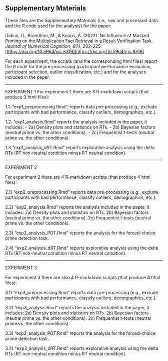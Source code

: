 ## Supplementary Materials

These files are the Supplementary Materials (i.e., raw and processed data and the R code used for the analysis) for the paper:

Didino, D., Brandtner, M., & Knops, A. (2022). No Influence of Masked Priming on the Multiplication Fact Retrieval in a Result Verification Task. 
*Journal of Numerical Cognition*, *8*(1), 202-225. [https://doi.org/10.5964/jnc.8319](https://doi.org/10.5964/jnc.8319)

For each experiment, the scripts (and the corresponding html files) report the R code for the pre-processing (participant performance evaluation, 
participant selection, outlier classification, etc.) and for the analyses included in the paper.

------------------------------------------------------------------------------------------------------------------------------------------------------

EXPERIMENT 1
For experiment 1 there are 3 R-markdown scripts (that produce 3 html files):

1.1. “exp1_preprocessing.Rmd”: reports data pre-processing (e.g., exclude participants with bad performance, classify outliers, demographics, etc.).

1.2. “exp1_analysis.Rmd” reports the analysis included in the paper, it includes:
    - 2a) Density plots and statistics on RTs.
    - 2b) Bayesian factors (neutral prime vs. the other conditions).
    - 2c) Frequentist t-tests (neutral prime vs. the other conditions).

1.3 "exp1_analysis_dRT.Rmd" reports explorative analysis using the delta RTs (RT non-neutral condition minus RT neutral condition).

------------------------------------------------------------------------------------------------------------------------------------------------------

EXPERIMENT 2

For experiment 2 there are 4 R-markdown scripts (that produce 4 html files):

2.1) “exp2_preprocessing.Rmd” reports data pre-processing (e.g., exclude participants with bad performance, classify outliers, demographics, etc.).

2.2) “exp2_analysis.Rmd” reports the analysis included in the paper, it includes:
    2a) Density plots and statistics on RTs.
    2b) Bayesian factors (neutral prime vs. the other conditions).
    2c) Frequentist t-tests (neutral prime vs. the other conditions).

2.3) “exp2_analysis_PDT.Rmd” reports the analysis for the forced-choice prime detection task.

2.4) "exp2_analysis_dRT.Rmd" reports explorative analysis using the delta RTs (RT non-neutral condition minus RT neutral condition).

------------------------------------------------------------------------------------------------------------------------------------------------------

EXPERIMENT 3

For experiment 3 there are also 4 R-markdown scripts (that produce 4 html files):

3.1) “exp3_preprocessing.Rmd” reports data pre-processing (e.g., exclude participants with bad performance, classify outliers, demographics, etc.).

3.2) “exp3_analysis.Rmd” reports the analysis included in the paper, it includes:
    2a) Density plots and statistics on RTs.
    2b) Bayesian factors (neutral prime vs. the other conditions).
    2c) Frequentist t-tests (neutral prime vs. the other conditions).

3.3) “exp3_analysis_PDT.Rmd” reports the analysis for the forced-choice prime detection task.

3.4) "exp3_analysis_dRT.Rmd" reports explorative analysis using the delta RTs (RT non-neutral condition minus RT neutral condition).

